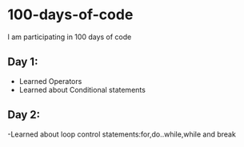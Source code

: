 # 100-days-of-code
 
 I am participating in 100 days of code
  
## Day 1:
 - Learned Operators
 - Learned about Conditional statements

## Day 2:
-Learned about loop control statements:for,do..while,while and break 